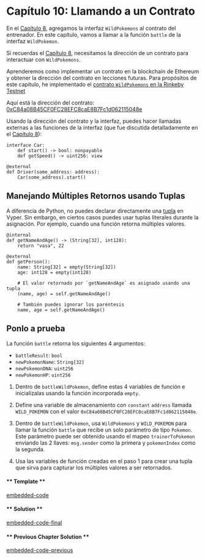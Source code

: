 # Capítulo 10: Llamando a un Contrato

En el [Capítulo 8](https://vyper.fun/#/2/interfaces), agregamos la interfaz `WildPokemons` al contrato del entrenador. En este capítulo, vamos a llamar a la función `battle` de la interfaz `WildPokemon`.

Si recuerdas el [Capítulo 8](https://vyper.fun/#/2/interfaces), necesitamos la dirección de un contrato para interactuar con `WildPokemons`.

Aprenderemos como implementar un contrato en la blockchain de Ethereum y obtener la dirección del contrato en lecciones futuras. Para propósitos de este capítulo, he implementado el [contrato `WildPokemons` en la Rinkeby Testnet](https://rinkeby.etherscan.io/address/0xC84a08B45CF0FC28EFC8caE8B7Fc1d062115048e)

Aquí está la dirección del contrato: [0xC84a08B45CF0FC28EFC8caE8B7Fc1d062115048e](https://rinkeby.etherscan.io/address/0xC84a08B45CF0FC28EFC8caE8B7Fc1d062115048e)

Usando la dirección del contrato y la interfaz, puedes hacer llamadas externas a las funciones de la interfaz (que fue discutida detalladamente en el [Capítulo 8](https://vyper.fun/#/2/interfaces)):

```vyper
interface Car:
    def start() -> bool: nonpayable
    def getSpeed() -> uint256: view

@external
def Driver(some_address: address):
    Car(some_address).start()
```

## Manejando Múltiples Retornos usando Tuplas

A diferencia de Python, no puedes declarar directamente una [tupla](https://www.tutorialspoint.com/python/python_tuples.htm) en Vyper. Sin embargo, en ciertos casos puedes usar tuplas literales durante la asignación. Por ejemplo, cuando una función retorna múltiples valores.

```vyper
@internal
def getNameAndAge() -> (String[32], int128):
    return "vasa", 22

@external
def getPerson():
    name: String[32] = empty(String[32])
    age: int128 = empty(int128)

    # El valor retornado por `getNameAndAge` es asignado usando una tupla
    (name, age) = self.getNameAndAge()

    # También puedes ignorar los paréntesis
    name, age = self.getNameAndAge()
```

## Ponlo a prueba

La función `battle` retorna los siguientes 4 argumentos:

- `battleResult`: `bool`
- `newPokemonName`: `String[32]`
- `newPokemonDNA`: `uint256`
- `newPokemonHP`: `uint256`

1. Dentro de `battleWildPokemon`, define estas 4 variables de función e inicialízalas usando la función incorporada `empty`.

2. Define una variable de almacenamiento con `constant` `address` llamada `WILD_POKEMON` con el valor `0xC84a08B45CF0FC28EFC8caE8B7Fc1d062115048e`.

3. Dentro de `battleWildPokemon`, usa `WildPokemons` y `WILD_POKEMON` para llamar la función `battle` que recibe un solo parámetro de tipo `Pokemon`. Este parámetro puede ser obtenido usando el mapeo `trainerToPokemon` enviando las 2 llaves: `msg.sender` como la primera y `pokemonIndex` como la segunda.

4. Usa las variables de función creadas en el paso 1 para crear una tupla que sirva para capturar los múltiples valores a ser retornados.

<!-- tabs:start -->

#### ** Template **

[embedded-code](../assets/2/2.10-template-code.vy ':include :type=code embed-template')

#### ** Solution **

[embedded-code-final](../assets/2/2.10-finished-code.vy ':include :type=code embed-final')

#### ** Previous Chapter Solution **

[embedded-code-previous](../assets/2/2.9-finished-code.vy ':include :type=code embed-previous')

<!-- tabs:end -->

